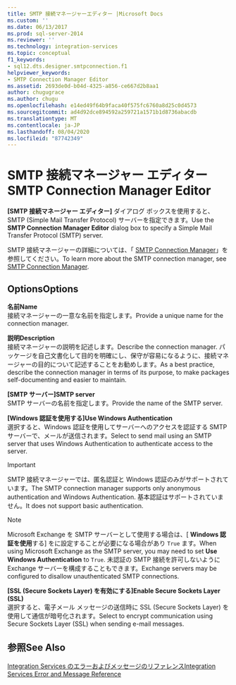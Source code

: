 ```yaml
---
title: SMTP 接続マネージャーエディター |Microsoft Docs
ms.custom: ''
ms.date: 06/13/2017
ms.prod: sql-server-2014
ms.reviewer: ''
ms.technology: integration-services
ms.topic: conceptual
f1_keywords:
- sql12.dts.designer.smtpconnection.f1
helpviewer_keywords:
- SMTP Connection Manager Editor
ms.assetid: 2693de0d-b04d-4325-a856-ce667d2b8aa1
author: chugugrace
ms.author: chugu
ms.openlocfilehash: e14ed49f64b9faca40f575fc6760a8d25c0d4573
ms.sourcegitcommit: ad4d92dce894592a259721a1571b1d8736abacdb
ms.translationtype: MT
ms.contentlocale: ja-JP
ms.lasthandoff: 08/04/2020
ms.locfileid: "87742349"
---
```

# <a name="smtp-connection-manager-editor"></a><span data-ttu-id="d397e-102">SMTP 接続マネージャー エディター</span><span class="sxs-lookup"><span data-stu-id="d397e-102">SMTP Connection Manager Editor</span></span>
  <span data-ttu-id="d397e-103">**[SMTP 接続マネージャー エディター]** ダイアログ ボックスを使用すると、SMTP (Simple Mail Transfer Protocol) サーバーを指定できます。</span><span class="sxs-lookup"><span data-stu-id="d397e-103">Use the **SMTP Connection Manager Editor** dialog box to specify a Simple Mail Transfer Protocol (SMTP) server.</span></span>  
  
 <span data-ttu-id="d397e-104">SMTP 接続マネージャーの詳細については、「 [SMTP Connection Manager](connection-manager/smtp-connection-manager.md)」を参照してください。</span><span class="sxs-lookup"><span data-stu-id="d397e-104">To learn more about the SMTP connection manager, see [SMTP Connection Manager](connection-manager/smtp-connection-manager.md).</span></span>  
  
## <a name="options"></a><span data-ttu-id="d397e-105">Options</span><span class="sxs-lookup"><span data-stu-id="d397e-105">Options</span></span>  
 <span data-ttu-id="d397e-106">**名前**</span><span class="sxs-lookup"><span data-stu-id="d397e-106">**Name**</span></span>  
 <span data-ttu-id="d397e-107">接続マネージャーの一意な名前を指定します。</span><span class="sxs-lookup"><span data-stu-id="d397e-107">Provide a unique name for the connection manager.</span></span>  
  
 <span data-ttu-id="d397e-108">**説明**</span><span class="sxs-lookup"><span data-stu-id="d397e-108">**Description**</span></span>  
 <span data-ttu-id="d397e-109">接続マネージャーの説明を記述します。</span><span class="sxs-lookup"><span data-stu-id="d397e-109">Describe the connection manager.</span></span> <span data-ttu-id="d397e-110">パッケージを自己文書化して目的を明確にし、保守が容易になるように、接続マネージャーの目的について記述することをお勧めします。</span><span class="sxs-lookup"><span data-stu-id="d397e-110">As a best practice, describe the connection manager in terms of its purpose, to make packages self-documenting and easier to maintain.</span></span>  
  
 <span data-ttu-id="d397e-111">**[SMTP サーバー]**</span><span class="sxs-lookup"><span data-stu-id="d397e-111">**SMTP server**</span></span>  
 <span data-ttu-id="d397e-112">SMTP サーバーの名前を指定します。</span><span class="sxs-lookup"><span data-stu-id="d397e-112">Provide the name of the SMTP server.</span></span>  
  
 <span data-ttu-id="d397e-113">**[Windows 認証を使用する]**</span><span class="sxs-lookup"><span data-stu-id="d397e-113">**Use Windows Authentication**</span></span>  
 <span data-ttu-id="d397e-114">選択すると、Windows 認証を使用してサーバーへのアクセスを認証する SMTP サーバーで、メールが送信されます。</span><span class="sxs-lookup"><span data-stu-id="d397e-114">Select to send mail using an SMTP server that uses Windows Authentication to authenticate access to the server.</span></span>  
  
> [!IMPORTANT]  
>  <span data-ttu-id="d397e-115">SMTP 接続マネージャーでは、匿名認証と Windows 認証のみがサポートされています。</span><span class="sxs-lookup"><span data-stu-id="d397e-115">The SMTP connection manager supports only anonymous authentication and Windows Authentication.</span></span> <span data-ttu-id="d397e-116">基本認証はサポートされていません。</span><span class="sxs-lookup"><span data-stu-id="d397e-116">It does not support basic authentication.</span></span>  
  
> [!NOTE]  
>  <span data-ttu-id="d397e-117">Microsoft Exchange を SMTP サーバーとして使用する場合は、[ **Windows 認証を使用**する] をに設定することが必要になる場合があり `True` ます。</span><span class="sxs-lookup"><span data-stu-id="d397e-117">When using Microsoft Exchange as the SMTP server, you may need to set **Use Windows Authentication** to `True`.</span></span> <span data-ttu-id="d397e-118">未認証の SMTP 接続を許可しないように Exchange サーバーを構成することもできます。</span><span class="sxs-lookup"><span data-stu-id="d397e-118">Exchange servers may be configured to disallow unauthenticated SMTP connections.</span></span>  
  
 <span data-ttu-id="d397e-119">**[SSL (Secure Sockets Layer) を有効にする]**</span><span class="sxs-lookup"><span data-stu-id="d397e-119">**Enable Secure Sockets Layer (SSL)**</span></span>  
 <span data-ttu-id="d397e-120">選択すると、電子メール メッセージの送信時に SSL (Secure Sockets Layer) を使用して通信が暗号化されます。</span><span class="sxs-lookup"><span data-stu-id="d397e-120">Select to encrypt communication using Secure Sockets Layer (SSL) when sending e-mail messages.</span></span>  
  
## <a name="see-also"></a><span data-ttu-id="d397e-121">参照</span><span class="sxs-lookup"><span data-stu-id="d397e-121">See Also</span></span>  
 [<span data-ttu-id="d397e-122">Integration Services のエラーおよびメッセージのリファレンス</span><span class="sxs-lookup"><span data-stu-id="d397e-122">Integration Services Error and Message Reference</span></span>](../../2014/integration-services/integration-services-error-and-message-reference.md)  
  
  
